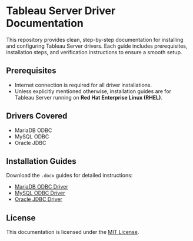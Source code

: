 # Tableau Server Driver Documentation

This repository provides clean, step-by-step documentation for installing and configuring Tableau Server drivers. Each guide includes prerequisites, installation steps, and verification instructions to ensure a smooth setup.

## Prerequisites

- Internet connection is required for all driver installations.
- Unless explicitly mentioned otherwise, installation guides are for Tableau Server running on **Red Hat Enterprise Linux (RHEL)**.

## Drivers Covered

- MariaDB ODBC
- MySQL ODBC
- Oracle JDBC

## Installation Guides

Download the `.docx` guides for detailed instructions:

- [MariaDB ODBC Driver](docs/MariaDB_ODBC_Installation_Guide.docx)
- [MySQL ODBC Driver](docs/MySQL_ODBC_Installation_Guide.docx)
- [Oracle JDBC Driver](docs/Oracle_JDBC_Installation_Guide.docx)

## License

This documentation is licensed under the [MIT License](LICENSE).
